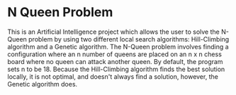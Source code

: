 # N Queen Problem

This is an Artificial Intelligence project which allows the user to solve the N-Queen problem by using two different local search algorithms: Hill-Climbing algorithm and a Genetic algorithm. The N-Queen problem involves finding a configuration where an n number of queens are placed on an n x n chess board where no queen can attack another queen. By default, the program sets n to be 18. Because the Hill-Climbing algorithm finds the best solution locally, it is not optimal, and doesn't always find a solution, however, the Genetic algorithm does.
